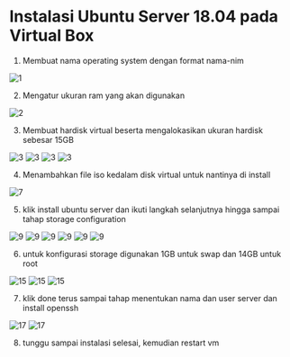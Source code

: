 # Instalasi Ubuntu Server 18.04 pada Virtual Box

1. Membuat nama operating system dengan format nama-nim

![1](../asset/1.png)

2. Mengatur ukuran ram yang akan digunakan

![2](../asset/2.png)

3. Membuat hardisk virtual beserta mengalokasikan ukuran hardisk sebesar 15GB

![3](../asset/3.png)
![3](../asset/4.png)
![3](../asset/5.png)
![3](../asset/6.png)

4. Menambahkan file iso kedalam disk virtual untuk nantinya di install 

![7](../asset/7.png)

5. klik install ubuntu server dan ikuti langkah selanjutnya hingga sampai tahap storage configuration

![9](../asset/9.png)
![9](../asset/10.png)
![9](../asset/11.png)
![9](../asset/12.png)
![9](../asset/13.png)
![9](../asset/14.png)

6. untuk konfigurasi storage digunakan 1GB untuk swap dan 14GB untuk root

![15](../asset/15.png)
![15](../asset/16.png)
![15](../asset/16.1.png)

7. klik done terus sampai tahap menentukan nama dan user server dan install openssh

![17](../asset/17.png)
![17](../asset/18.png)

8. tunggu sampai instalasi selesai, kemudian restart vm